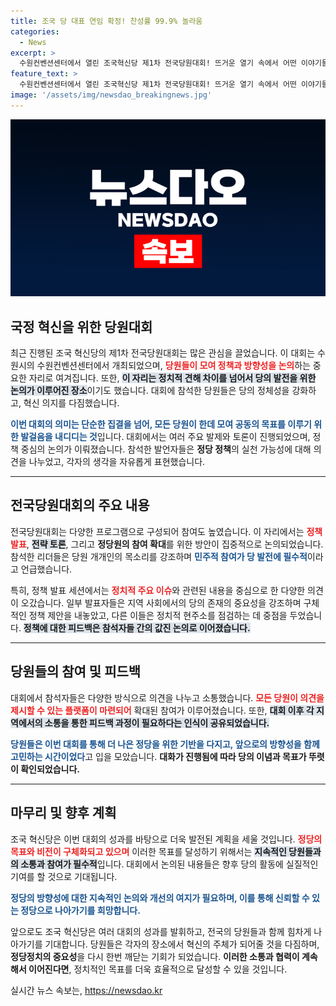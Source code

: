 ```yaml
---
title: 조국 당 대표 연임 확정! 찬성률 99.9% 놀라움
categories:
  - News
excerpt: >
  수원컨벤션센터에서 열린 조국혁신당 제1차 전국당원대회! 뜨거운 열기 속에서 어떤 이야기들이 오갔는지, 현장의 생생한 분위기를 전합니다. 클릭하여 자세한 내용을 확인하세요!
feature_text: >
  수원컨벤션센터에서 열린 조국혁신당 제1차 전국당원대회! 뜨거운 열기 속에서 어떤 이야기들이 오갔는지, 현장의 생생한 분위기를 전합니다. 클릭하여 자세한 내용을 확인하세요!
image: '/assets/img/newsdao_breakingnews.jpg'
---
```


<p><img src="/assets/img/newsdao_breakingnews.jpg" alt="implanttips 속보" /></p>

<h2 data-ke-size="size26">국정 혁신을 위한 당원대회</h2>

<p data-ke-size="size16">최근 진행된 조국 혁신당의 제1차 전국당원대회는 많은 관심을 끌었습니다. 이 대회는 수원시의 수원컨벤션센터에서 개최되었으며, <b><span style="color: #ee2323;">당원들이 모여 정책과 방향성을 논의</span></b>하는 중요한 자리로 여겨집니다. 또한, <b><span style="background-color: #21538527;">이 자리는 정치적 견해 차이를 넘어서 당의 발전을 위한 논의가 이루어진 장소</span></b>이기도 했습니다. 대회에 참석한 당원들은 당의 정체성을 강화하고, 혁신 의지를 다짐했습니다.</p>

<p data-ke-size="size16"><b><span style="color: #1a5490;">이번 대회의 의미는 단순한 집결을 넘어, 모든 당원이 한데 모여 공동의 목표를 이루기 위한 발걸음을 내디디는 것</span></b>입니다. 대회에서는 여러 주요 발제와 토론이 진행되었으며, 정책 중심의 논의가 이뤄졌습니다. 참석한 발언자들은 <b>정당 정책</b>의 실천 가능성에 대해 의견을 나누었고, 각자의 생각을 자유롭게 표현했습니다.</p>

<hr />

<h2 data-ke-size="size26">전국당원대회의 주요 내용</h2>

<p data-ke-size="size16">전국당원대회는 다양한 프로그램으로 구성되어 참여도 높였습니다. 이 자리에서는 <b><span style="color: #ee2323;">정책 발표</span></b>, <b><span style="background-color: #21538527;">전략 토론</span></b>, 그리고 <b>정당원의 참여 확대</b>를 위한 방안이 집중적으로 논의되었습니다. 참석한 리더들은 당원 개개인의 목소리를 강조하며 <b><span style="color: #1a5490;">민주적 참여가 당 발전에 필수적</span></b>이라고 언급했습니다.</p>

<p data-ke-size="size16">특히, 정책 발표 세션에서는 <b><span style="color: #ee2323;">정치적 주요 이슈</span></b>와 관련된 내용을 중심으로 한 다양한 의견이 오갔습니다. 일부 발표자들은 지역 사회에서의 당의 존재의 중요성을 강조하며 구체적인 정책 제안을 내놓았고, 다른 이들은 정치적 현주소를 점검하는 데 중점을 두었습니다. <b><span style="background-color: #21538527;">정책에 대한 피드백은 참석자들 간의 값진 논의로 이어졌습니다.</span></b></p>

<hr />

<h2 data-ke-size="size26">당원들의 참여 및 피드백</h2>

<p data-ke-size="size16">대회에서 참석자들은 다양한 방식으로 의견을 나누고 소통했습니다. <b><span style="color: #ee2323;">모든 당원이 의견을 제시할 수 있는 플랫폼이 마련되어</span></b> 확대된 참여가 이루어졌습니다. 또한, <b><span style="background-color: #21538527;">대회 이후 각 지역에서의 소통을 통한 피드백 과정이 필요하다는 인식이 공유되었습니다.</span></b></p>

<p data-ke-size="size16"><b><span style="color: #1a5490;">당원들은 이번 대회를 통해 더 나은 정당을 위한 기반을 다지고, 앞으로의 방향성을 함께 고민하는 시간이었다</span></b>고 입을 모았습니다. <b>대화가 진행됨에 따라 당의 이념과 목표가 뚜렷이 확인되었습니다.</b></p>

<hr />

<h2 data-ke-size="size26">마무리 및 향후 계획</h2>

<p data-ke-size="size16">조국 혁신당은 이번 대회의 성과를 바탕으로 더욱 발전된 계획을 세울 것입니다. <b><span style="color: #ee2323;">정당의 목표와 비전이 구체화되고 있으며</span></b> 이러한 목표를 달성하기 위해서는 <b><span style="background-color: #21538527;">지속적인 당원들과의 소통과 참여가 필수적</span></b>입니다. 대회에서 논의된 내용들은 향후 당의 활동에 실질적인 기여를 할 것으로 기대됩니다.</p>

<p data-ke-size="size16"><b><span style="color: #1a5490;">정당의 방향성에 대한 지속적인 논의와 개선의 여지가 필요하며, 이를 통해 신뢰할 수 있는 정당으로 나아가기를 희망합니다.</span></b></p>

<p data-ke-size="size16">앞으로도 조국 혁신당은 여러 대회의 성과를 발휘하고, 전국의 당원들과 함께 힘차게 나아가기를 기대합니다. 당원들은 각자의 장소에서 혁신의 주체가 되어줄 것을 다짐하며, <b>정당정치의 중요성</b>을 다시 한번 깨닫는 기회가 되었습니다. <b>이러한 소통과 협력이 계속해서 이어진다면</b>, 정치적인 목표를 더욱 효율적으로 달성할 수 있을 것입니다.</p>
실시간 뉴스 속보는, <a href="https://newsdao.kr" rel="dofollow">https://newsdao.kr</a>


